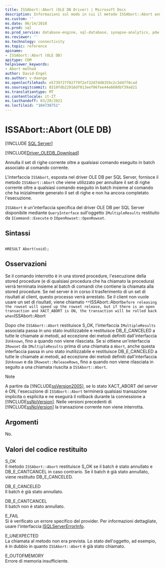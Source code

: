 ```yaml
---
title: ISSAbort::Abort (OLE DB Driver) | Microsoft Docs
description: Informazioni sul modo in cui il metodo ISSAbort::Abort annulla il set di righe corrente e tutti i comandi in batch associati al comando corrente in OLE DB Driver per SQL Server.
ms.custom: ''
ms.date: 06/14/2018
ms.prod: sql
ms.prod_service: database-engine, sql-database, synapse-analytics, pdw
ms.reviewer: ''
ms.technology: connectivity
ms.topic: reference
apiname:
- ISSAbort::Abort (OLE DB)
apitype: COM
helpviewer_keywords:
- Abort method
author: David-Engel
ms.author: v-daenge
ms.openlocfilehash: e5739727f82779f2ef32d7dd8359c2c3d47f0cad
ms.sourcegitcommit: 0310fdb22916df013eef86fee44e660dbf39ad21
ms.translationtype: MT
ms.contentlocale: it-IT
ms.lasthandoff: 03/20/2021
ms.locfileid: "104738751"
---
```

# <a name="issabortabort-ole-db"></a>ISSAbort::Abort (OLE DB)
[!INCLUDE [SQL Server](../../../includes/applies-to-version/sql-asdb-asdbmi-asa-pdw.md)]

[!INCLUDE[Driver_OLEDB_Download](../../../includes/driver_oledb_download.md)]

  Annulla il set di righe corrente oltre a qualsiasi comando eseguito in batch associato al comando corrente.  
  
L'interfaccia `ISSAbort`, esposta nel driver OLE DB per SQL Server, fornisce il metodo `ISSAbort::Abort` che viene utilizzato per annullare il set di righe corrente oltre a qualsiasi comando eseguito in batch insieme al comando che ha inizialmente generato il set di righe e non ha ancora completato l'esecuzione.  
  
 `ISSAbort` è un'interfaccia specifica del driver OLE DB per SQL Server disponibile mediante `QueryInterface` sull'oggetto `IMultipleResults` restituito da `ICommand::Execute` o `IOpenRowset::OpenRowset`.  
  
## <a name="syntax"></a>Sintassi  
  
```  
  
HRESULT Abort(void);  
```  
  
## <a name="remarks"></a>Osservazioni  
 Se il comando interrotto è in una stored procedure, l'esecuzione della stored procedure (e di qualsiasi procedura che ha chiamato la procedura) verrà terminata insieme al batch di comandi che contiene la chiamata alla stored procedure. Se nel server è in corso il trasferimento di un set di risultati al client, questo processo verrà arrestato. Se il client non vuole usare un set di risultati, viene chiamato `**`ISSAbort::Abort` before releasing the rowset will speed up the rowset release, but if there is an open transaction and XACT_ABORT is ON, the transaction will be rolled back when `ISSAbort::Abort  
  
 Dopo che `ISSAbort::Abort` restituisce S_OK, l'interfaccia `IMultipleResults` associata passa in uno stato inutilizzabile e restituisce DB_E_CANCELED a tutte le chiamate ai metodi, ad eccezione dei metodi definiti dall'interfaccia `IUnknown`, fino a quando non viene rilasciata. Se si ottiene un'interfaccia `IRowset` da `IMultipleResults` prima di una chiamata a `Abort`, anche questa interfaccia passa in uno stato inutilizzabile e restituisce DB_E_CANCELED a tutte le chiamate ai metodi, ad eccezione dei metodi definiti dall'interfaccia `IUnknown` e da `IRowset::ReleaseRows`, fino a quando non viene rilasciata in seguito a una chiamata riuscita a `ISSAbort::Abort`.  
  
> [!NOTE]  
>  A partire da [!INCLUDE[ssVersion2005](../../../includes/ssversion2005-md.md)], se lo stato XACT_ABORT del server è ON, l'esecuzione di `ISSAbort::Abort` terminerà qualsiasi transazione implicita o esplicita e ne eseguirà il rollback durante la connessione a [!INCLUDE[ssNoVersion](../../../includes/ssnoversion-md.md)]. Nelle versioni precedenti di [!INCLUDE[ssNoVersion](../../../includes/ssnoversion-md.md)] la transazione corrente non viene interrotta.  
  
## <a name="arguments"></a>Argomenti  
 No.  
  
## <a name="return-code-values"></a>Valori del codice restituito  
 S_OK  
 Il metodo `ISSAbort::Abort` restituisce S_OK se il batch è stato annullato e DB_E_CANTCANCEL in caso contrario. Se il batch è già stato annullato, viene restituito DB_E_CANCELED.  
  
 DB_E_CANCELED  
 Il batch è già stato annullato.  
  
 DB_E_CANTCANCEL  
 Il batch non è stato annullato.  
  
 E_FAIL  
 Si è verificato un errore specifico del provider. Per informazioni dettagliate, usare l'interfaccia [ISQLServerErrorInfo](./isqlservererrorinfo-geterrorinfo-ole-db.md).  
  
 E_UNEXPECTED  
 La chiamata al metodo non era prevista. Lo stato dell'oggetto, ad esempio, è in dubbio in quanto `ISSAbort::Abort` è già stato chiamato.  
  
 E_OUTOFMEMORY  
 Errore di memoria insufficiente.  
  
